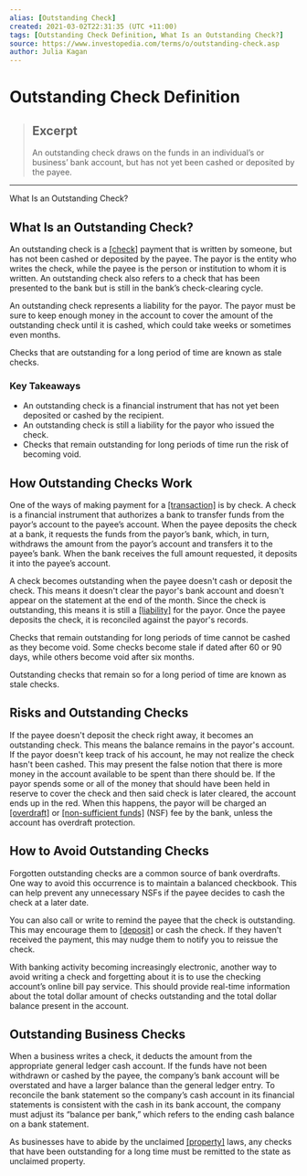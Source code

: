 ```yaml
---
alias: [Outstanding Check]
created: 2021-03-02T22:31:35 (UTC +11:00)
tags: [Outstanding Check Definition, What Is an Outstanding Check?]
source: https://www.investopedia.com/terms/o/outstanding-check.asp
author: Julia Kagan
---
```


# Outstanding Check Definition

> ## Excerpt
> An outstanding check draws on the funds in an individual’s or business’ bank account, but has not yet been cashed or deposited by the payee.

---

What Is an Outstanding Check?
## What Is an Outstanding Check?

An outstanding check is a [[check]](https://www.investopedia.com/terms/c/check.asp) payment that is written by someone, but has not been cashed or deposited by the payee. The payor is the entity who writes the check, while the payee is the person or institution to whom it is written. An outstanding check also refers to a check that has been presented to the bank but is still in the bank’s check-clearing cycle.

An outstanding check represents a liability for the payor. The payor must be sure to keep enough money in the account to cover the amount of the outstanding check until it is cashed, which could take weeks or sometimes even months.

Checks that are outstanding for a long period of time are known as stale checks.

### Key Takeaways

-   An outstanding check is a financial instrument that has not yet been deposited or cashed by the recipient.
-   An outstanding check is still a liability for the payor who issued the check.
-   Checks that remain outstanding for long periods of time run the risk of becoming void.

## How Outstanding Checks Work

One of the ways of making payment for a [[transaction]](https://www.investopedia.com/terms/t/transaction.asp) is by check. A check is a financial instrument that authorizes a bank to transfer funds from the payor’s account to the payee’s account. When the payee deposits the check at a bank, it requests the funds from the payor’s bank, which, in turn, withdraws the amount from the payor’s account and transfers it to the payee’s bank. When the bank receives the full amount requested, it deposits it into the payee’s account.

A check becomes outstanding when the payee doesn't cash or deposit the check. This means it doesn't clear the payor's bank account and doesn't appear on the statement at the end of the month. Since the check is outstanding, this means it is still a [[liability]](https://www.investopedia.com/terms/l/liability.asp) for the payor. Once the payee deposits the check, it is reconciled against the payor's records.

Checks that remain outstanding for long periods of time cannot be cashed as they become void. Some checks become stale if dated after 60 or 90 days, while others become void after six months.

Outstanding checks that remain so for a long period of time are known as stale checks.

## Risks and Outstanding Checks

If the payee doesn't deposit the check right away, it becomes an outstanding check. This means the balance remains in the payor's account. If the payor doesn't keep track of his account, he may not realize the check hasn't been cashed. This may present the false notion that there is more money in the account available to be spent than there should be. If the payor spends some or all of the money that should have been held in reserve to cover the check and then said check is later cleared, the account ends up in the red. When this happens, the payor will be charged an [[overdraft]](https://www.investopedia.com/terms/o/overdraft.asp) or [[non-sufficient funds]](https://www.investopedia.com/terms/n/nsf.asp) (NSF) fee by the bank, unless the account has overdraft protection.

## How to Avoid Outstanding Checks

Forgotten outstanding checks are a common source of bank overdrafts. One way to avoid this occurrence is to maintain a balanced checkbook. This can help prevent any unnecessary NSFs if the payee decides to cash the check at a later date.

You can also call or write to remind the payee that the check is outstanding. This may encourage them to [[deposit]](https://www.investopedia.com/terms/d/deposit.asp) or cash the check. If they haven't received the payment, this may nudge them to notify you to reissue the check.

With banking activity becoming increasingly electronic, another way to avoid writing a check and forgetting about it is to use the checking account’s online bill pay service. This should provide real-time information about the total dollar amount of checks outstanding and the total dollar balance present in the account.

## Outstanding Business Checks

When a business writes a check, it deducts the amount from the appropriate general ledger cash account. If the funds have not been withdrawn or cashed by the payee, the company’s bank account will be overstated and have a larger balance than the general ledger entry. To reconcile the bank statement so the company’s cash account in its financial statements is consistent with the cash in its bank account, the company must adjust its “balance per bank,” which refers to the ending cash balance on a bank statement.

As businesses have to abide by the unclaimed [[property]](https://www.investopedia.com/terms/p/property.asp) laws, any checks that have been outstanding for a long time must be remitted to the state as unclaimed property.
